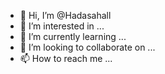 - 👋 Hi, I’m @Hadasahall
- 👀 I’m interested in ...
- 🌱 I’m currently learning ...
- 💞️ I’m looking to collaborate on ...
- 📫 How to reach me ...

<!---
Hadasahall/Hadasahall is a ✨ special ✨ repository because its `README.md` (this file) appears on your GitHub profile.
You can click the Preview link to take a look at your changes.
--->
